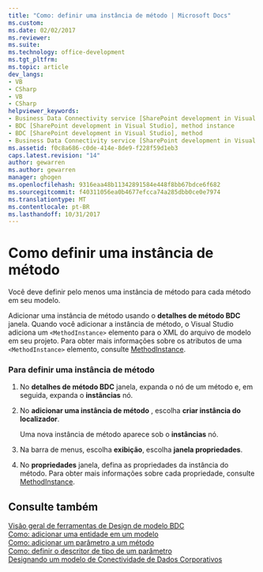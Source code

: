 ```yaml
---
title: "Como: definir uma instância de método | Microsoft Docs"
ms.custom: 
ms.date: 02/02/2017
ms.reviewer: 
ms.suite: 
ms.technology: office-development
ms.tgt_pltfrm: 
ms.topic: article
dev_langs:
- VB
- CSharp
- VB
- CSharp
helpviewer_keywords:
- Business Data Connectivity service [SharePoint development in Visual Studio], method instance
- BDC [SharePoint development in Visual Studio], method instance
- BDC [SharePoint development in Visual Studio], method
- Business Data Connectivity service [SharePoint development in Visual Studio], method
ms.assetid: f0c8a686-c0de-414e-8de9-f228f59d1eb3
caps.latest.revision: "14"
author: gewarren
ms.author: gewarren
manager: ghogen
ms.openlocfilehash: 9316eaa48b11342891584e448f8bb67bdce6f682
ms.sourcegitcommit: f40311056ea0b4677efcca74a285dbb0ce0e7974
ms.translationtype: MT
ms.contentlocale: pt-BR
ms.lasthandoff: 10/31/2017
---
```

# <a name="how-to-define-a-method-instance"></a>Como definir uma instância de método
  Você deve definir pelo menos uma instância de método para cada método em seu modelo.  
  
 Adicionar uma instância de método usando o **detalhes de método BDC** janela. Quando você adicionar a instância de método, o Visual Studio adiciona um `<MethodInstance>` elemento para o XML do arquivo de modelo em seu projeto. Para obter mais informações sobre os atributos de uma `<MethodInstance>` elemento, consulte [MethodInstance](http://go.microsoft.com/fwlink/?LinkID=169282).  
  
### <a name="to-define-a-method-instance"></a>Para definir uma instância de método  
  
1.  No **detalhes de método BDC** janela, expanda o nó de um método e, em seguida, expanda o **instâncias** nó.  
  
2.  No **adicionar uma instância de método** , escolha **criar instância do localizador**.  
  
     Uma nova instância de método aparece sob o **instâncias** nó.  
  
3.  Na barra de menus, escolha **exibição**, escolha **janela propriedades**.  
  
4.  No **propriedades** janela, defina as propriedades da instância do método. Para obter mais informações sobre cada propriedade, consulte [MethodInstance](http://go.microsoft.com/fwlink/?LinkID=169282).  
  
## <a name="see-also"></a>Consulte também  
 [Visão geral de ferramentas de Design de modelo BDC](../sharepoint/bdc-model-design-tools-overview.md)   
 [Como: adicionar uma entidade em um modelo](../sharepoint/how-to-add-an-entity-to-a-model.md)   
 [Como: adicionar um parâmetro a um método](../sharepoint/how-to-add-a-parameter-to-a-method.md)   
 [Como: definir o descritor de tipo de um parâmetro](../sharepoint/how-to-define-the-type-descriptor-of-a-parameter.md)   
 [Designando um modelo de Conectividade de Dados Corporativos](../sharepoint/designing-a-business-data-connectivity-model.md)  
  
  